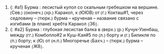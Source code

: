 ---
---

1. {: #a1} Бурма
: лесистый купол со скальным гребешком на вершине. ⦅Сев.⦆ ⦅оконеч.⦆ ⦅хр.⦆ Каракол, к ⦅ЮЮВ⦆ от ⦅г.⦆ Кокташ#1, через седловину – ⦅тюрк.⦆ бурма – крученая – название связано с изгибами (в плане) хребта Каракол ⦃З6⦄.
2. {: #a2} Бурма
: глубокая лесистая балка в ⦅верх.⦆ ⦅р.⦆ Кучук-Узенбаш, между ⦅гг.⦆ Комбопло#2 и Куш-Кая#5 по ⦅л.⦆ борту и ⦅г.⦆ Биликля по ⦅п.⦆ борту; к ⦅Ю⦆ от ⦅н.п.⦆ Многоречье ⦅Бахч.⦆ – ⦅тюрк.⦆ бурма – крученая ⦃Ж8⦄.
